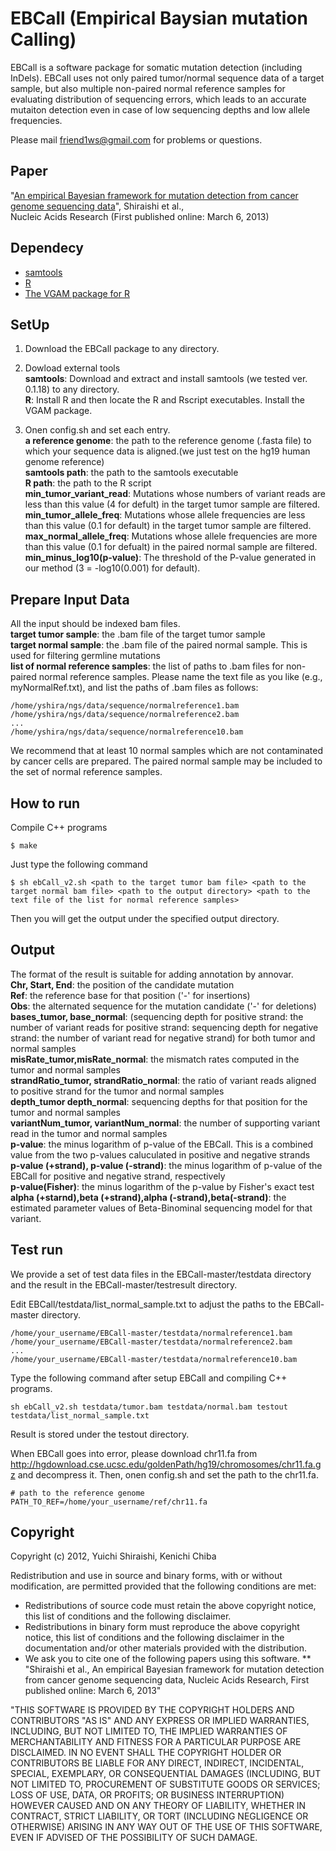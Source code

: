 EBCall (Empirical Baysian mutation Calling)
===========

EBCall is a software package for somatic mutation detection (including InDels). EBCall uses not only paired tumor/normal sequence data of a target sample, but also multiple non-paired normal reference samples for evaluating distribution of sequencing errors, which leads to an accurate mutaiton detection even in case of low sequencing depths and low allele frequencies.

Please mail friend1ws@gmail.com for problems or questions.



Paper
----------

"[An empirical Bayesian framework for mutation detection from cancer genome sequencing data](http://nar.oxfordjournals.org/content/early/2013/03/06/nar.gkt126.abstract)", Shiraishi et al.,  
Nucleic Acids Research (First published online: March 6, 2013)

Dependecy
----------

* [samtools](http://samtools.sourceforge.net/)
* [R](http://www.r-project.org/)
* [The VGAM package for R](http://cran.r-project.org/web/packages/VGAM/index.html)


SetUp
----------

1. Download the EBCall package to any directory.

2. Dowload external tools  
 **samtools**: Download and extract and install samtools (we tested ver. 0.1.18) to any directory.  
 **R**: Install R and then locate the R and Rscript executables. Install the VGAM package.

3. Onen config.sh and set each entry.  
 **a reference genome**: the path to the reference genome (.fasta file) to which your sequence data is aligned.(we just test on the hg19 human genome reference)  
 **samtools path**: the path to the samtools executable  
 **R path**: the path to the R script  
 **min_tumor_variant_read**: Mutations whose numbers of variant reads are less than this value (4 for defult) in the target tumor sample are filtered.  
 **min_tumor_allele_freq**: Mutations whose allele frequencies are less than this value (0.1 for default) in the target tumor sample are filtered.  
 **max_normal_allele_freq**: Mutations whose allele frequencies are more than this value (0.1 for defualt) in the paired normal sample are filtered.  
 **min_minus_log10(p-value)**: The threshold of the P-value generated in our method (3 = -log10(0.001) for default).
		


Prepare Input Data
----------

All the input should be indexed bam files.  
**target tumor sample**: the .bam file of the target tumor sample  
**target normal sample**: the .bam file of the paired normal sample. This is used for filtering germline mutations  
**list of normal reference samples**: the list of paths to .bam files for non-paired normal reference samples. Please name the text file as you like (e.g., myNormalRef.txt), and list the paths of .bam files as follows:  

	/home/yshira/ngs/data/sequence/normalreference1.bam
	/home/yshira/ngs/data/sequence/normalreference2.bam
	...
	/home/yshira/ngs/data/sequence/normalreference10.bam
	
We recommend that at least 10 normal samples which are not contaminated by cancer cells are prepared. The paired normal sample may be included to the set of normal reference samples. 
	
How to run
---

Compile C++ programs

	$ make

Just type the following command

	$ sh ebCall_v2.sh <path to the target tumor bam file> <path to the target normal bam file> <path to the output directory> <path to the text file of the list for normal reference samples>

Then you will get the output under the specified output directory.


Output
---

The format of the result is suitable for adding annotation by annovar.  
**Chr, Start, End**: the position of the candidate mutation  
**Ref**: the reference base for that position ('-' for insertions)  	
**Obs**: the alternated sequence for the mutation candidate ('-' for deletions)  
**bases_tumor, base_normal**: (sequencing depth for positive strand: the number of variant reads for positive strand: sequencing depth for negative strand: the number of variant read for negative strand) for both tumor and normal samples  
**misRate_tumor,misRate_normal**: the mismatch rates computed in the tumor and normal samples  
**strandRatio_tumor, strandRatio_normal**: the ratio of variant reads aligned to positive strand for the tumor and normal samples  
**depth_tumor depth_normal**: sequencing depths for that position for the tumor and normal samples  
**variantNum_tumor, variantNum_normal**: the number of supporting variant read in the tumor and normal samples  	
**p-value**: the minus logarithm of p-value of the EBCall. This is a combined value from the two p-values caluculated in positive and negative strands  
**p-value (+strand), p-value (-strand)**: the minus logarithm of p-value of the EBCall for positive and negative strand, respectively  
**p-value(Fisher)**: the minus logarithm of the p-value by Fisher's exact test  
**alpha (+starnd),beta (+strand),alpha (-strand),beta(-strand)**: the estimated parameter values of Beta-Binominal sequencing model for that variant.

Test run
----------
We provide a set of test data files in the EBCall-master/testdata directory and the result in the EBCall-master/testresult directory.   

Edit EBCall/testdata/list_normal_sample.txt to adjust the paths to the EBCall-master directory.

	/home/your_username/EBCall-master/testdata/normalreference1.bam
	/home/your_username/EBCall-master/testdata/normalreference2.bam
	...
	/home/your_username/EBCall-master/testdata/normalreference10.bam

Type the following command after setup EBCall and compiling C++ programs. 

	sh ebCall_v2.sh testdata/tumor.bam testdata/normal.bam testout testdata/list_normal_sample.txt

Result is stored under the testout directory.

When EBCall goes into error, please download chr11.fa from http://hgdownload.cse.ucsc.edu/goldenPath/hg19/chromosomes/chr11.fa.gz and decompress it.
Then, onen config.sh and set the path to the chr11.fa.

	# path to the reference genome
	PATH_TO_REF=/home/your_username/ref/chr11.fa

Copyright
----------
Copyright (c) 2012, Yuichi Shiraishi, Kenichi Chiba

Redistribution and use in source and binary forms, with or without modification, are permitted provided that the following conditions are met:
  * Redistributions of source code must retain the above copyright notice, this list of conditions and the following disclaimer.
  * Redistributions in binary form must reproduce the above copyright notice, this list of conditions and the following disclaimer in the documentation and/or other materials provided with the distribution.
  * We ask you to cite one of the following papers using this software.
  	** "Shiraishi et al., An empirical Bayesian framework for mutation detection from cancer genome sequencing data, Nucleic Acids Research, First published online: March 6, 2013"

"THIS SOFTWARE IS PROVIDED BY THE COPYRIGHT HOLDERS AND CONTRIBUTORS "AS IS" AND ANY EXPRESS OR IMPLIED WARRANTIES, INCLUDING, BUT NOT LIMITED TO, THE IMPLIED WARRANTIES OF MERCHANTABILITY AND FITNESS FOR A PARTICULAR PURPOSE ARE DISCLAIMED. IN NO EVENT SHALL THE COPYRIGHT HOLDER OR CONTRIBUTORS BE LIABLE FOR ANY DIRECT, INDIRECT, INCIDENTAL, SPECIAL, EXEMPLARY, OR CONSEQUENTIAL DAMAGES (INCLUDING, BUT NOT LIMITED TO, PROCUREMENT OF SUBSTITUTE GOODS OR SERVICES; LOSS OF USE, DATA, OR PROFITS; OR BUSINESS INTERRUPTION) HOWEVER CAUSED AND ON ANY THEORY OF LIABILITY, WHETHER IN CONTRACT, STRICT LIABILITY, OR TORT (INCLUDING NEGLIGENCE OR OTHERWISE) ARISING IN ANY WAY OUT OF THE USE OF THIS SOFTWARE, EVEN IF ADVISED OF THE POSSIBILITY OF SUCH DAMAGE. 

